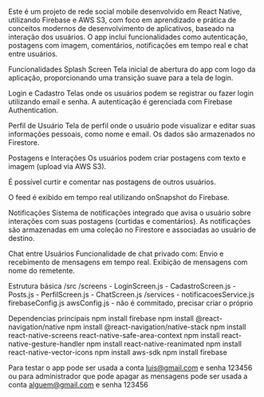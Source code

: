 Este é um projeto de rede social mobile desenvolvido em React Native, utilizando Firebase e AWS S3, com foco em aprendizado e prática de conceitos modernos de desenvolvimento de aplicativos, baseado na interação dos usuários. O app inclui funcionalidades como autenticação, postagens com imagem, comentários, notificações em tempo real e chat entre usuários.

Funcionalidades
 Splash Screen
Tela inicial de abertura do app com logo da aplicação, proporcionando uma transição suave para a tela de login.

 Login e Cadastro
Telas onde os usuários podem se registrar ou fazer login utilizando email e senha. A autenticação é gerenciada com Firebase Authentication.

 Perfil de Usuário
Tela de perfil onde o usuário pode visualizar e editar suas informações pessoais, como nome e email. Os dados são armazenados no Firestore.

 Postagens e Interações
Os usuários podem criar postagens com texto e imagem (upload via AWS S3).

É possível curtir e comentar nas postagens de outros usuários.

O feed é exibido em tempo real utilizando onSnapshot do Firebase.

 Notificações
Sistema de notificações integrado que avisa o usuário sobre interações com suas postagens (curtidas e comentários). As notificações são armazenadas em uma coleção no Firestore e associadas ao usuário de destino.

 Chat entre Usuários
Funcionalidade de chat privado com:
Envio e recebimento de mensagens em tempo real.
Exibição de mensagens com nome do remetente.

Estrutura básica
/src
  /screens
    - LoginScreen.js
    - CadastroScreen.js
    - Posts.js
    - PerfilScreen.js
    - ChatScreen.js
  /services
    - notificacoesService.js
  firebaseConfig.js
  awsConfig.js - não é commitado, precisar criar o próprio


Dependencias principais
npm install firebase
npm install @react-navigation/native
npm install @react-navigation/native-stack
npm install react-native-screens react-native-safe-area-context
npm install react-native-gesture-handler
npm install react-native-reanimated
npm install react-native-vector-icons
npm install aws-sdk
npm install firebase


Para testar o app pode ser usada a conta luis@gmail.com e senha 123456 ou para administrador que pode apagar as mensagens pode ser usada a conta alguem@gmail.com e senha 123456
